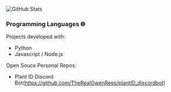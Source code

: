 ![GitHub Stats](https://github-readme-stats.vercel.app/api?username=TheRealOwenRees&show_icons=true&include_all_commits=true)

### Programming Languages 🌐

Projects developed with:
- Python
- Javascript / Node.js


Open Souce Personal Repos:
- Plant ID Discord Bot(https://github.com/TheRealOwenRees/plantID_discordbot)

<!--
**TheRealOwenRees/therealowenrees** is a ✨ _special_ ✨ repository because its `README.md` (this file) appears on your GitHub profile.

Here are some ideas to get you started:

- 🔭 I’m currently working on ...
- 🌱 I’m currently learning ...
- 👯 I’m looking to collaborate on ...
- 🤔 I’m looking for help with ...
- 💬 Ask me about ...
- 📫 How to reach me: ...
- 😄 Pronouns: ...
- ⚡ Fun fact: ...
-->
